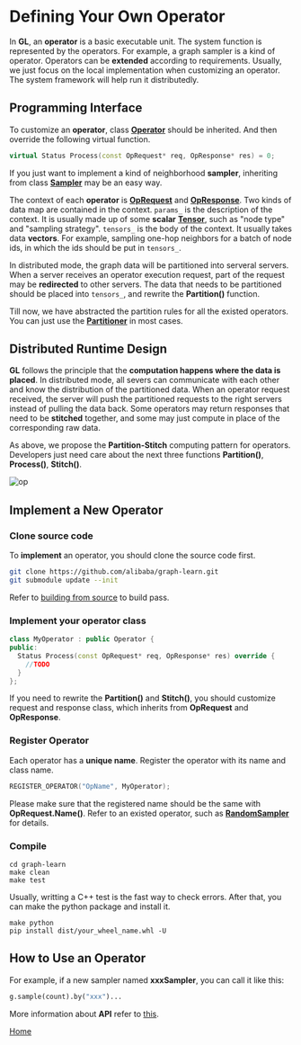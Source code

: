 # Defining Your Own Operator

In **GL**, an **operator** is a basic executable unit.
The system function is represented by the operators.
For example, a graph sampler is a kind of operator.
Operators can be **extended** according to requirements.
Usually, we just focus on the local implementation when customizing an operator.
The system framework will help run it distributedly.

## Programming Interface

To customize an **operator**, class [**Operator**](../graphlearn/core/operator/operator.h) should be inherited.
And then override the following virtual function.

```c++
virtual Status Process(const OpRequest* req, OpResponse* res) = 0;
```

If you just want to implement a kind of neighborhood **sampler**,
inheriting from class [**Sampler**](../graphlearn/core/operator/sampler/sampler.h) may be an easy way.

The context of each **operator** is [**OpRequest**](../graphlearn/include/op_request.h) and [**OpResponse**](../graphlearn/include/op_request.h).
Two kinds of data map are contained in the context. `params_` is the description of the context.
It is usually made up of some **scalar** [**Tensor**](../graphlearn/include/tensor.h), such as "node type" and "sampling strategy".
`tensors_` is the body of the context. It usually takes data **vectors**.
For example, sampling one-hop neighbors for a batch of node ids, in which the ids should be put in `tensors_`.

In distributed mode, the graph data will be partitioned into serveral servers.
When a server receives an operator execution request, part of the request may be **redirected** to other servers.
The data that needs to be partitioned should be placed into `tensors_`, and rewrite the **Partition()** function.

Till now, we have abstracted the partition rules for all the existed operators.
You can just use the [**Partitioner**](../graphlearn/core/partition/partitioner.h) in most cases.


## Distributed Runtime Design

**GL** follows the principle that the **computation happens where the data is placed**.
In distributed mode, all severs can communicate with each other and know the distribution of the partitioned data.
When an operator request received, the server will push the partitioned requests to the right servers instead of pulling the data back.
Some operators may return responses that need to be **stitched** together, and some may just compute in place of the corresponding raw data.

As above, we propose the **Partition-Stitch** computing pattern for operators.
Developers just need care about the next three functions **Partition()**, **Process()**, **Stitch()**.

![op](../../images/operator_runtime.png)


## Implement a New Operator

### Clone source code

To **implement** an operator, you should clone the source code first.

```bash
git clone https://github.com/alibaba/graph-learn.git
git submodule update --init
```

Refer to [building from source](install.md#build-from-source) to build pass.

### Implement your operator class

```c++
class MyOperator : public Operator {
public:
  Status Process(const OpRequest* req, OpResponse* res) override {
    //TODO
  }
};

```

If you need to rewrite the **Partition()** and **Stitch()**, you should customize request and response class,
which inherits from **OpRequest** and **OpResponse**.

### Register Operator

Each operator has a **unique name**. Register the operator with its name and class name.

```c++
REGISTER_OPERATOR("OpName", MyOperator);
```

Please make sure that the registered name should be the same with **OpRequest.Name()**.
Refer to an existed operator, such as [**RandomSampler**](../graphlearn/core/operator/sampler/random_sampler.cc) for details.

### Compile

```
cd graph-learn
make clean
make test
```

Usually, writting a C++ test is the fast way to check errors.
After that, you can make the python package and install it.

```
make python
pip install dist/your_wheel_name.whl -U
```

## How to Use an Operator

For example, if a new sampler named **xxxSampler**, you can call it like this:

```python
g.sample(count).by("xxx")...
```

More information about **API** refer to [this](query.md).


[Home](../README.md)
